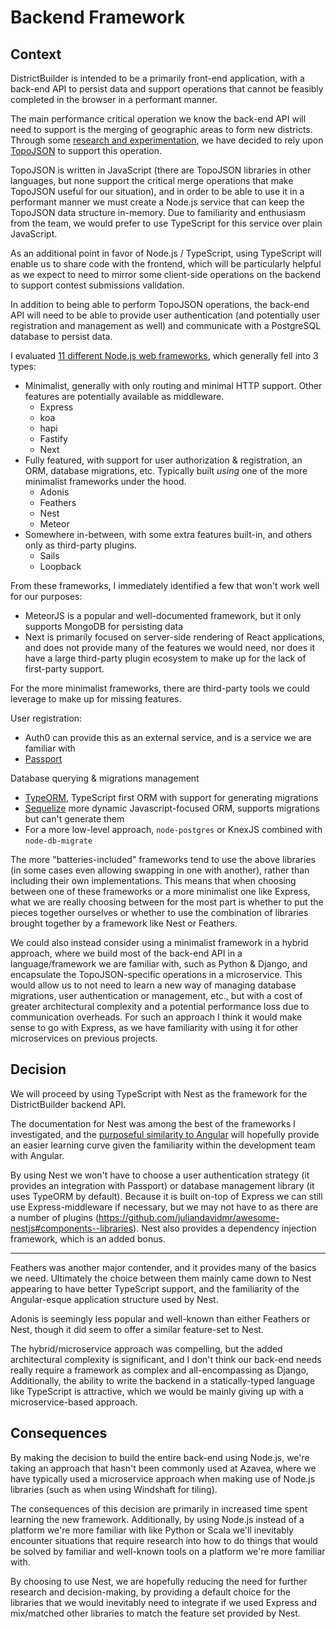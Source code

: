 Backend Framework
==================

Context
-------

DistrictBuilder is intended to be a primarily front-end application, with a back-end API to persist data and support operations that cannot be feasibly completed in the browser in a performant manner.

The main performance critical operation we know the back-end API will need to support is the merging of geographic areas to form new districts. Through some [research and experimentation](https://docs.google.com/document/d/1znHcDr1wXQ1vr6cNiI5Y9gl5uwIveVPj659Wpug70Is/edit?usp=sharing), we have decided to rely upon [TopoJSON](https://github.com/topojson/topojson) to support this operation.

TopoJSON is written in JavaScript (there are TopoJSON libraries in other languages, but none support the critical merge operations that make TopoJSON useful for our situation), and in order to be able to use it in a performant manner we must create a Node.js service that can keep the TopoJSON data structure in-memory. Due to familiarity and enthusiasm from the team, we would prefer to use TypeScript for this service over plain JavaScript.

As an additional point in favor of Node.js / TypeScript, using TypeScript will enable us to share code with the frontend, which will be particularly helpful as we expect to need to mirror some client-side operations on the backend to support contest submissions validation.

In addition to being able to perform TopoJSON operations, the back-end API will need to be able to provide user authentication (and potentially user registration and management as well) and communicate with a PostgreSQL database to persist data.

I evaluated [11 different Node.js web frameworks](https://docs.google.com/spreadsheets/d/1zLixcL1Xt53iYPkvzDHidg48uyKrevO7i7zj6EiBMBA/edit?usp=sharing), which generally fell into 3 types:

- Minimalist, generally with only routing and minimal HTTP support. Other features are potentially available as middleware.
   - Express
   - koa
   - hapi
   - Fastify
   - Next
 - Fully featured, with support for user authorization & registration, an ORM, database migrations, etc. Typically built *using* one of the more minimalist frameworks under the hood.
   - Adonis
   - Feathers
   - Nest
   - Meteor
 - Somewhere in-between, with some extra features built-in, and others only as third-party plugins.
   - Sails
   - Loopback


From these frameworks, I immediately identified a few that won't work well for our purposes:
 - MeteorJS is a popular and well-documented framework, but it only supports MongoDB for persisting data
 - Next is primarily focused on server-side rendering of React applications, and does not provide many of the features we would need, nor does it have a large third-party plugin ecosystem to make up for the lack of first-party support.


For the more minimalist frameworks, there are third-party tools we could leverage to make up for missing features.

User registration:
 - Auth0 can provide this as an external service, and is a service we are familiar with
 - [Passport](http://www.passportjs.org/docs/)

Database querying & migrations management
 - [TypeORM](https://typeorm.io/#/), TypeScript first ORM with support for generating migrations
 - [Sequelize](https://sequelize.org/) more dynamic Javascript-focused ORM, supports migrations but can't generate them
 - For a more low-level approach, `node-postgres` or KnexJS combined with `node-db-migrate`


The more "batteries-included" frameworks tend to use the above libraries (in some cases even allowing swapping in one with another), rather than including their own implementations. This means that when choosing between one of these frameworks or a more minimalist one like Express, what we are really choosing between for the most part is whether to put the pieces together ourselves or whether to use the combination of libraries brought together by a framework like Nest or Feathers.


We could also instead consider using a minimalist framework in a hybrid approach, where we build most of the back-end API in a language/framework we are familiar with, such as Python & Django, and encapsulate the TopoJSON-specific operations in a microservice. This would allow us to not need to learn a new way of managing database migrations, user authentication or management, etc., but with a cost of greater architectural complexity and a potential performance loss due to communication overheads. For such an approach I think it would make sense to go with Express, as we have familiarity with using it for other microservices on previous projects.


Decision
--------

We will proceed by using TypeScript with Nest as the framework for the DistrictBuilder backend API.

The documentation for Nest was among the best of the frameworks I investigated, and the [purposeful similarity to Angular](https://codesandbox.io/s/jjo90y00xw?from-embed) will hopefully provide an easier learning curve given the familiarity within the development team with Angular.

By using Nest we won't have to choose a user authentication strategy (it provides an integration with Passport) or database management library (it uses TypeORM by default). Because it is built on-top of Express we can still use Express-middleware if necessary, but we may not have to as there are a number of plugins (https://github.com/juliandavidmr/awesome-nestjs#components--libraries). Nest also provides a dependency injection framework, which is an added bonus.

---

Feathers was another major contender, and it provides many of the basics we need. Ultimately the choice between them mainly came down to Nest appearing to have better TypeScript support, and the familiarity of the Angular-esque application structure used by Nest.

Adonis is seemingly less popular and well-known than either Feathers or Nest, though it did seem to offer a similar feature-set to Nest.

The hybrid/microservice approach was compelling, but the added architectural complexity is significant, and I don't think our back-end needs really require a framework as complex and all-encompassing as Django, Additionally, the ability to write the backend in a statically-typed language like TypeScript is attractive, which we would be mainly giving up with a microservice-based approach.


Consequences
------------

By making the decision to build the entire back-end using Node.js, we're taking an approach that hasn't been commonly used at Azavea, where we have typically used a microservice approach when making use of Node.js libraries (such as when using Windshaft for tiling).

The consequences of this decision are primarily in increased time spent learning the new framework. Additionally, by using Node.js instead of a platform we're more familiar with like Python or Scala we'll inevitably encounter situations that require research into how to do things that would be solved by familiar and well-known tools on a platform we're more familiar with.

By choosing to use Nest, we are hopefully reducing the need for further research and decision-making, by providing a default choice for the libraries that we would inevitably need to integrate if we used Express and mix/matched other libraries to match the feature set provided by Nest.
